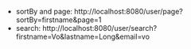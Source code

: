- sortBy and page: http://localhost:8080/user/page?sortBy=firstname&page=1
- search: http://localhost:8080/user/search?firstname=Vo&lastname=Long&email=vo
